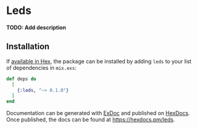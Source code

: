 # Leds

**TODO: Add description**

## Installation

If [available in Hex](https://hex.pm/docs/publish), the package can be installed
by adding `leds` to your list of dependencies in `mix.exs`:

```elixir
def deps do
  [
    {:leds, "~> 0.1.0"}
  ]
end
```

Documentation can be generated with [ExDoc](https://github.com/elixir-lang/ex_doc)
and published on [HexDocs](https://hexdocs.pm). Once published, the docs can
be found at <https://hexdocs.pm/leds>.

